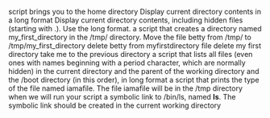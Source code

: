 script brings you to the home directory
Display current directory contents in a long format
Display current directory contents, including hidden files (starting with .). Use the long format.
a script that creates a directory named my_first_directory in the /tmp/ directory.
Move the file betty from /tmp/ to /tmp/my_first_directory
delete betty from myfirstdirectory file
delete my first directory
take me to the previous directory
a script that lists all files (even ones with names beginning with a period character, which are normally hidden) in the current directory and the parent of the working directory and the /boot directory (in this order), in long format
 a script that prints the type of the file named iamafile. The file iamafile will be in the /tmp directory when we will run your script
 a symbolic link to /bin/ls, named __ls__. The symbolic link should be created in the current working directory
